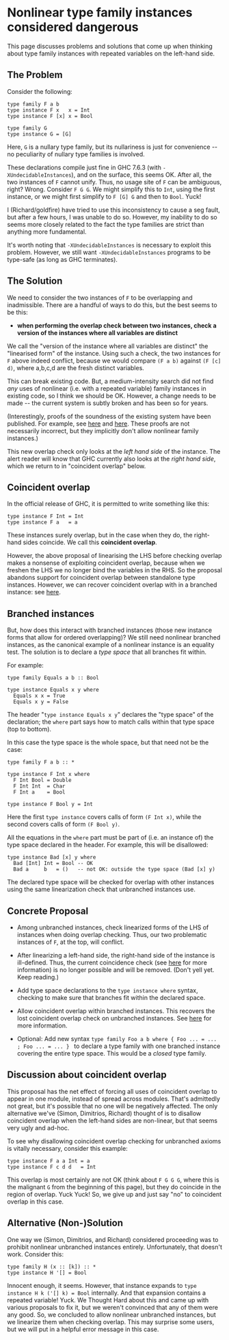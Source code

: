 # Nonlinear type family instances considered dangerous


This page discusses problems and solutions that come up when thinking about type family instances with repeated variables on the left-hand side.

## The Problem


Consider the following:

```wiki
type family F a b
type instance F x   x = Int
type instance F [x] x = Bool

type family G
type instance G = [G]
```


Here, `G` is a nullary type family, but its nullariness is just for convenience -- no peculiarity of nullary type families is involved.


These declarations compile just fine in GHC 7.6.3 (with `-XUndecidableInstances`), and on the surface, this seems OK. After all, the two instances of `F` cannot unify. Thus, no usage site of `F` can be ambiguous, right? Wrong. Consider `F G G`. We might simplify this to `Int`, using the first instance, or we might first simplify to `F [G] G` and then to `Bool`. Yuck!


I (Richard/goldfire) have tried to use this inconsistency to cause a seg fault, but after a few hours, I was unable to do so. However, my inability to do so seems more closely related to the fact the type families are strict than anything more fundamental.


It's worth noting that `-XUndecidableInstances` is necessary to exploit this problem. However, we still want `-XUndecidableInstances` programs to be type-safe (as long as GHC terminates).

## The Solution


We need to consider the two instances of `F` to be overlapping and inadmissible. There are a handful of ways to do this, but the best seems to be this: 

- **when performing the overlap check between two instances, check a version of the instances where all variables are distinct**


We call the "version of the instance where all variables are distinct" the "linearised form" of the instance.
Using such a check, the two instances for `F` above indeed conflict, because we would compare `(F a b)` against `(F [c] d)`, where a,b,c,d are the fresh distinct variables.


This can break existing code. But, a medium-intensity search did not find *any* uses of nonlinear (i.e. with a repeated variable) family instances in existing code, so I think we should be OK. However, a change needs to be made -- the current system is subtly broken and has been so for years.


(Interestingly, proofs of the soundness of the existing system have been published. For example, see [ here](http://research.microsoft.com/en-us/um/people/simonpj/papers/ext-f/fc-tldi.pdf) and [ here](http://www.cis.upenn.edu/~stevez/papers/WVPJZ11.pdf). These proofs are not necessarily incorrect, but they implicitly don't allow nonlinear family instances.)


This new overlap check only looks at the *left hand side* of the instance. The alert reader will know that GHC currently also looks at the *right hand side*, which we return to in "coincident overlap" below.

## Coincident overlap


In the official release of GHC, it is permitted to write something like this:

```wiki
type instance F Int = Int
type instance F a   = a
```


These instances surely overlap, but in the case when they do, the right-hand sides coincide. We call this **coincident overlap**.


However, the above proposal of linearising the LHS before checking overlap makes a nonsense of exploiting coincident overlap, because when we freshen the LHS we no longer bind the variables in the RHS. So the proposal abandons support for coincident overlap between standalone type instances.  However, we can recover coincident overlap with in a branched instance: see [here](new-axioms/coincident-overlap). 

## Branched instances


But, how does this interact with branched instances (those new instance forms that allow for ordered overlapping)? We still need nonlinear branched instances, as the canonical example of a nonlinear instance is an equality test. The solution is to declare a *type space* that all branches fit within.


For example: 

```wiki
type family Equals a b :: Bool

type instance Equals x y where
  Equals x x = True
  Equals x y = False
```


The header "`type instance Equals x y`" declares the "type space" of the declaration; the `where` part says how to match calls within that type space (top to bottom).


In this case the type space is the whole space, but that need not be the case:

```wiki
type family F a b :: *

type instance F Int x where
  F Int Bool = Double
  F Int Int  = Char
  F Int a    = Bool

type instance F Bool y = Int
```


Here the first `type instance` covers calls of form `(F Int x)`, while the second covers
calls of form `(F Bool y)`.


All the equations in the `where` part must be part of (i.e. an instance of) the 
type space declared in the header.  For example, this will be disallowed:

```wiki
type instance Bad [x] y where
  Bad [Int] Int = Bool -- OK
  Bad a     b   = ()   -- not OK: outside the type space (Bad [x] y)
```


The declared type space will be checked for overlap with other instances using the same linearization check that unbranched instances use.

## Concrete Proposal

- Among unbranched instances, check linearized forms of the LHS of instances when doing overlap checking. Thus, our two problematic instances of `F`, at the top, will conflict.

- After linearizing a left-hand side, the right-hand side of the instance is ill-defined. Thus, the current coincidence check (see [here](new-axioms/coincident-overlap) for more information) is no longer possible and will be removed. (Don't yell yet. Keep reading.)

- Add type space declarations to the `type instance where` syntax, checking to make sure that branches fit within the declared space.

- Allow coincident overlap within branched instances. This recovers the lost coincident overlap check on unbranched instances. See [here](new-axioms/coincident-overlap) for more information.

- Optional: Add new syntax `type family Foo a b where { Foo ... = ... ; Foo ... = ... } ` to declare a type family with one branched instance covering the entire type space. This would be a *closed* type family.

## Discussion about coincident overlap


This proposal has the net effect of forcing all uses of coincident overlap to appear in one module, instead of spread across modules. That's admittedly not great, but it's possible that no one will be negatively affected. The only alternative we've (Simon, Dimitrios, Richard) thought of is to disallow coincident overlap when the left-hand sides are non-linear, but that seems very ugly and ad-hoc.


To see why disallowing coincident overlap checking for unbranched axioms is vitally necessary, consider this example:

```wiki
type instance F a a Int = a
type instance F c d d   = Int
```


This overlap is most certainly are not OK (think about `F G G G`, where this is the malignant `G` from the beginning of this page), but they do coincide in the region of overlap. Yuck Yuck! So, we give up and just say "no" to coincident overlap in this case.

## Alternative (Non-)Solution


One way we (Simon, Dimitrios, and Richard) considered proceeding was to prohibit nonlinear unbranched instances entirely. Unfortunately, that doesn't work. Consider this:

```wiki
type family H (x :: [k]) :: *
type instance H '[] = Bool
```


Innocent enough, it seems. However, that instance expands to `type instance H k ('[] k) = Bool` internally. And that expansion contains a repeated variable! Yuck. We Thought Hard about this and came up with various proposals to fix it, but we weren't convinced that any of them were any good. So, we concluded to allow nonlinear unbranched instances, but we linearize them when checking overlap. This may surprise some users, but we will put in a helpful error message in this case.
